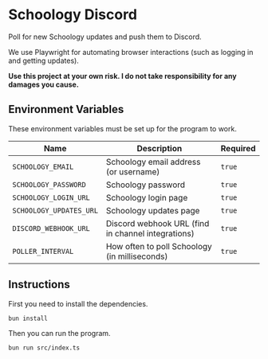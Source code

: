 # Schoology Discord

Poll for new Schoology updates and push them to Discord.

We use Playwright for automating browser interactions (such as logging in and getting updates).

**Use this project at your own risk. I do not take responsibility for any damages you cause.**

## Environment Variables

These environment variables must be set up for the program to work.

| Name                    | Description                                        | Required |
| ----------------------- | -------------------------------------------------- | -------- |
| `SCHOOLOGY_EMAIL`       | Schoology email address (or username)              | `true`   |
| `SCHOOLOGY_PASSWORD`    | Schoology password                                 | `true`   |
| `SCHOOLOGY_LOGIN_URL`   | Schoology login page                               | `true`   |
| `SCHOOLOGY_UPDATES_URL` | Schoology updates page                             | `true`   |
| `DISCORD_WEBHOOK_URL`   | Discord webhook URL (find in channel integrations) | `true`   |
| `POLLER_INTERVAL`       | How often to poll Schoology (in milliseconds)      | `true`   |

## Instructions

First you need to install the dependencies.

```bash
bun install
```

Then you can run the program.

```bash
bun run src/index.ts
```
